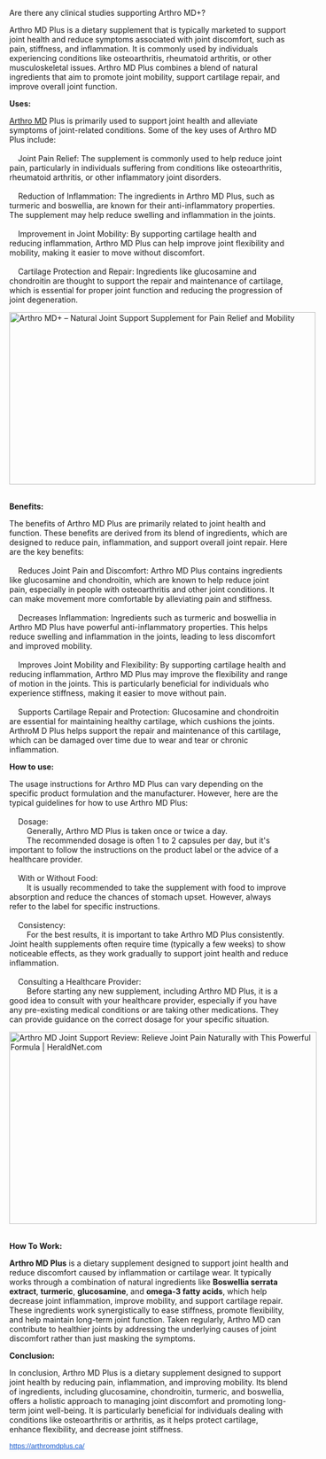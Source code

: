 Are there any clinical studies supporting Arthro MD+?

<div id="post-body-5923174308593365146" class="post-body entry-content float-container">
<div>
<p style="text-align: left;">Arthro MD Plus is a dietary supplement that is typically marketed to support joint health and reduce symptoms associated with joint discomfort, such as pain, stiffness, and inflammation. It is commonly used by individuals experiencing conditions like osteoarthritis, rheumatoid arthritis, or other musculoskeletal issues. Arthro MD Plus combines a blend of natural ingredients that aim to promote joint mobility, support cartilage repair, and improve overall joint function.</p>
<p style="text-align: left;"><strong>Uses:</strong></p>
<p style="text-align: left;"><a href="https://arthromdplus.ca/">Arthro MD</a> Plus is primarily used to support joint health and alleviate symptoms of joint-related conditions. Some of the key uses of Arthro MD Plus include:<br /><br />&nbsp;&nbsp;&nbsp; Joint Pain Relief: The supplement is commonly used to help reduce joint pain, particularly in individuals suffering from conditions like osteoarthritis, rheumatoid arthritis, or other inflammatory joint disorders.<br /><br />&nbsp;&nbsp;&nbsp; Reduction of Inflammation: The ingredients in Arthro MD Plus, such as turmeric and boswellia, are known for their anti-inflammatory properties. The supplement may help reduce swelling and inflammation in the joints.<br /><br />&nbsp;&nbsp;&nbsp; Improvement in Joint Mobility: By supporting cartilage health and reducing inflammation, Arthro MD Plus can help improve joint flexibility and mobility, making it easier to move without discomfort.<br /><br />&nbsp;&nbsp;&nbsp; Cartilage Protection and Repair: Ingredients like glucosamine and chondroitin are thought to support the repair and maintenance of cartilage, which is essential for proper joint function and reducing the progression of joint degeneration.</p>
<p style="text-align: left;"><img class="sFlh5c FyHeAf" style="height: 311px; margin: 0px; max-width: 2048px; width: 553px;" src="https://encrypted-tbn0.gstatic.com/images?q=tbn:ANd9GcTq_1S4jTiSfrW_neSpW3fPFqyU8-Jxoet1mQ&amp;s" alt="Arthro MD+ &ndash; Natural Joint Support Supplement for Pain Relief and Mobility" data-ilt="1749443367016" /><strong>&nbsp;</strong></p>
<p style="text-align: left;"><strong>Benefits:</strong></p>
<p style="text-align: left;">The benefits of Arthro MD Plus are primarily related to joint health and function. These benefits are derived from its blend of ingredients, which are designed to reduce pain, inflammation, and support overall joint repair. Here are the key benefits:<br /><br />&nbsp;&nbsp;&nbsp; Reduces Joint Pain and Discomfort: Arthro MD Plus contains ingredients like glucosamine and chondroitin, which are known to help reduce joint pain, especially in people with osteoarthritis and other joint conditions. It can make movement more comfortable by alleviating pain and stiffness.<br /><br />&nbsp;&nbsp;&nbsp; Decreases Inflammation: Ingredients such as turmeric and boswellia in Arthro MD Plus have powerful anti-inflammatory properties. This helps reduce swelling and inflammation in the joints, leading to less discomfort and improved mobility.<br /><br />&nbsp;&nbsp;&nbsp; Improves Joint Mobility and Flexibility: By supporting cartilage health and reducing inflammation, Arthro MD Plus may improve the flexibility and range of motion in the joints. This is particularly beneficial for individuals who experience stiffness, making it easier to move without pain.<br /><br />&nbsp;&nbsp;&nbsp; Supports Cartilage Repair and Protection: Glucosamine and chondroitin are essential for maintaining healthy cartilage, which cushions the joints. ArthroM D Plus helps support the repair and maintenance of this cartilage, which can be damaged over time due to wear and tear or chronic inflammation.</p>
<p style="text-align: left;"><strong>How to use:</strong></p>
The usage instructions for Arthro MD Plus can vary depending on the specific product formulation and the manufacturer. However, here are the typical guidelines for how to use Arthro MD Plus:<br /><br />&nbsp;&nbsp;&nbsp; Dosage:<br />&nbsp;&nbsp;&nbsp;&nbsp;&nbsp;&nbsp;&nbsp; Generally, Arthro MD Plus is taken once or twice a day.<br />&nbsp;&nbsp;&nbsp;&nbsp;&nbsp;&nbsp;&nbsp; The recommended dosage is often 1 to 2 capsules per day, but it's important to follow the instructions on the product label or the advice of a healthcare provider.<br /><br />&nbsp;&nbsp;&nbsp; With or Without Food:<br />&nbsp;&nbsp;&nbsp;&nbsp;&nbsp;&nbsp;&nbsp; It is usually recommended to take the supplement with food to improve absorption and reduce the chances of stomach upset. However, always refer to the label for specific instructions.<br /><br />&nbsp;&nbsp;&nbsp; Consistency:<br />&nbsp;&nbsp;&nbsp;&nbsp;&nbsp;&nbsp;&nbsp; For the best results, it is important to take Arthro MD Plus consistently. Joint health supplements often require time (typically a few weeks) to show noticeable effects, as they work gradually to support joint health and reduce inflammation.<br /><br />&nbsp;&nbsp;&nbsp; Consulting a Healthcare Provider:</div>
&nbsp;&nbsp;&nbsp;&nbsp;&nbsp;&nbsp;&nbsp; Before starting any new supplement, including Arthro MD Plus, it is a good idea to consult with your healthcare provider, especially if you have any pre-existing medical conditions or are taking other medications. They can provide guidance on the correct dosage for your specific situation.
<p style="text-align: left;"><img class="sFlh5c FyHeAf iPVvYb" style="height: 347px; margin: 0px; max-width: 1280px; width: 555px;" src="https://www.heraldnet.com/wp-content/uploads/2024/10/37715862_web1_M1-EDH20241023_Arthro-MD-Joint-Support-Teaser-copy.jpg" alt="Arthro MD Joint Support Review: Relieve Joint Pain Naturally with This  Powerful Formula | HeraldNet.com" /><strong>&nbsp;</strong></p>
<p style="text-align: left;"><strong>How To Work:</strong></p>
<p style="text-align: left;"><strong data-end="98" data-start="85">Arthro MD Plus</strong> is a dietary supplement designed to support joint health and reduce discomfort caused by inflammation or cartilage wear. It typically works through a combination of natural ingredients like <strong data-end="318" data-start="289">Boswellia serrata extract</strong>, <strong data-end="332" data-start="320">turmeric</strong>, <strong data-end="349" data-start="334">glucosamine</strong>, and <strong data-end="378" data-is-only-node="" data-start="355">omega-3 fatty acids</strong>, which help decrease joint inflammation, improve mobility, and support cartilage repair. These ingredients work synergistically to ease stiffness, promote flexibility, and help maintain long-term joint function. Taken regularly, Arthro MD can contribute to healthier joints by addressing the underlying causes of joint discomfort rather than just masking the symptoms.<strong>&nbsp;</strong></p>
<p style="text-align: left;"><strong>Conclusion:</strong></p>
<p style="text-align: left;">In conclusion, Arthro MD Plus is a dietary supplement designed to support joint health by reducing pain, inflammation, and improving mobility. Its blend of ingredients, including glucosamine, chondroitin, turmeric, and boswellia, offers a holistic approach to managing joint discomfort and promoting long-term joint well-being. It is particularly beneficial for individuals dealing with conditions like osteoarthritis or arthritis, as it helps protect cartilage, enhance flexibility, and decrease joint stiffness.</p>
<p style="text-align: left;"><a style="-webkit-text-stroke-width: 0px; background-color: white; color: #1155cc; font-family: Arial, Helvetica, sans-serif; font-size: small; font-style: normal; font-variant-caps: normal; font-variant-ligatures: normal; font-weight: 400; letter-spacing: normal; orphans: 2; text-align: start; text-indent: 0px; text-transform: none; white-space: normal; widows: 2; word-spacing: 0px;" href="https://arthromdplus.ca/" target="_blank" data-saferedirecturl="https://www.google.com/url?q=https://arthromdplus.ca/&amp;source=gmail&amp;ust=1749528649457000&amp;usg=AOvVaw320xiNiZy1_eMbbDnZvxQh">https://arthromdplus.ca/</a></p>
</div>
